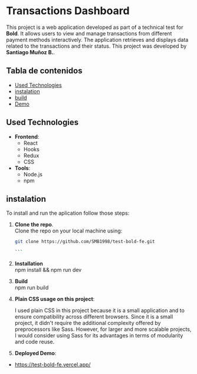 # Transactions Dashboard

This project is a web application developed as part of a technical test for **Bold**. It allows users to view and manage transactions from different payment methods interactively. The application retrieves and displays data related to the transactions and their status. This project was developed by **Santiago Muñoz B.**.

## Tabla de contenidos

- [Used Technologies](#used-technologies)
- [instalation](#instalation)
- [build](#build)
- [Demo](#demo)

## Used Technologies

- **Frontend**:
  - React
  - Hooks
  - Redux
  - CSS
- **Tools**:
  - Node.js
  - npm

## instalation

To install and run the aplication follow those steps:

1. **Clone the repo**.  
    Clone the repo on your local machine using:

   ````bash
   git clone https://github.com/SMB1998/test-bold-fe.git

   ```

   ````

1. **Installation**  
   npm install &&
   npm run dev

1. **Build**  
   npm run build

1. **Plain CSS usage on this project**:

   I used plain CSS in this project because it is a small application and to ensure compatibility across different browsers. Since it is a small project, it didn't require the additional complexity offered by preprocessors like Sass. However, for larger and more scalable projects, I would consider using Sass for its advantages in terms of modularity and code reuse.

1. **Deployed Demo**:

- https://test-bold-fe.vercel.app/
